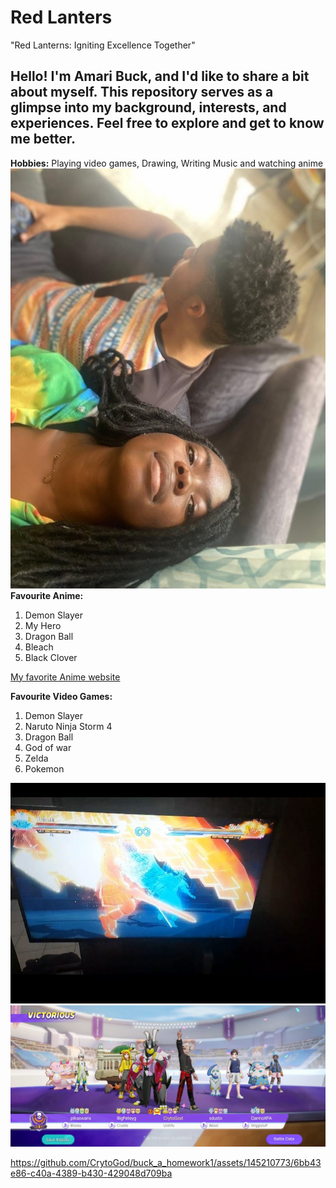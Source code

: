 # Red Lanters
"Red Lanterns: Igniting Excellence Together"

## Hello! I'm Amari Buck, and I'd like to share a bit about myself. This repository serves as a glimpse into my background, interests, and experiences. Feel free to explore and get to know me better.
**Hobbies:** Playing video games, Drawing, Writing Music and watching anime 
![image of me playing video games](img/videogame.jpeg)
**Favourite Anime:**
1. Demon Slayer
2. My Hero
3. Dragon Ball 
4. Bleach
5. Black Clover


[My favorite Anime website](https://ww.kiss-anime.uk/home)

**Favourite Video Games:**
1. Demon Slayer
2. Naruto Ninja Storm 4
3. Dragon Ball 
4. God of war 
5. Zelda
6. Pokemon

![Ninja Storm 4](img/ns4.jpeg)
![Pokemon Unite](img/unite.jpeg)

https://github.com/CrytoGod/buck_a_homework1/assets/145210773/6bb43e86-c40a-4389-b430-429048d709ba

